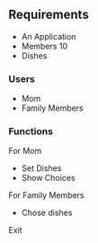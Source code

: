 ## Requirements

- An Application
- Members 10
- Dishes

### Users
- Mom
- Family Members

### Functions
For Mom
- Set Dishes
- Show Choices

For Family Members
- Chose dishes

Exit
